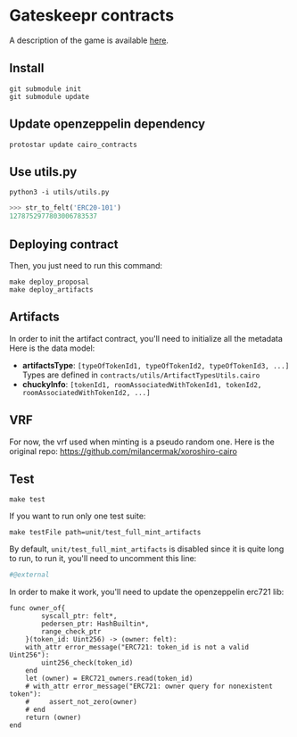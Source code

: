 # Gateskeepr contracts

A description of the game is available [here](docs/GameDocumentation.md).

## Install

```shell
git submodule init
git submodule update
```

## Update openzeppelin dependency

```shell
protostar update cairo_contracts
```

## Use utils.py

```shell
python3 -i utils/utils.py
```

```python
>>> str_to_felt('ERC20-101')
1278752977803006783537
```

## Deploying contract

Then, you just need to run this command:
```shell
make deploy_proposal
make deploy_artifacts
```

## Artifacts

In order to init the artifact contract, you'll need to initialize all the metadata
Here is the data model:

- **artifactsType**: `[typeOfTokenId1, typeOfTokenId2, typeOfTokenId3, ...]`
Types are defined in `contracts/utils/ArtifactTypesUtils.cairo`
- **chuckyInfo**: `[tokenId1, roomAssociatedWithTokenId1, tokenId2, roomAssociatedWithTokenId2, ...]`

## VRF

For now, the vrf used when minting is a pseudo random one.
Here is the original repo: https://github.com/milancermak/xoroshiro-cairo

## Test

```shell
make test
```

If you want to run only one test suite:
```shell
make testFile path=unit/test_full_mint_artifacts
```

By default, `unit/test_full_mint_artifacts` is disabled since it is quite long to run, to run it, you'll need to uncomment this line:
```python
#@external
```

In order to make it work, you'll need to update the openzeppelin erc721 lib:
```cairo
func owner_of{
        syscall_ptr: felt*,
        pedersen_ptr: HashBuiltin*,
        range_check_ptr
    }(token_id: Uint256) -> (owner: felt):
    with_attr error_message("ERC721: token_id is not a valid Uint256"):
        uint256_check(token_id)
    end
    let (owner) = ERC721_owners.read(token_id)
    # with_attr error_message("ERC721: owner query for nonexistent token"):
    #     assert_not_zero(owner)
    # end
    return (owner)
end
```